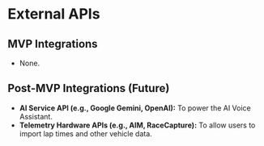 # External APIs

## MVP Integrations

  * None.

## Post-MVP Integrations (Future)

  * **AI Service API (e.g., Google Gemini, OpenAI):** To power the AI Voice Assistant.
  * **Telemetry Hardware APIs (e.g., AIM, RaceCapture):** To allow users to import lap times and other vehicle data.
